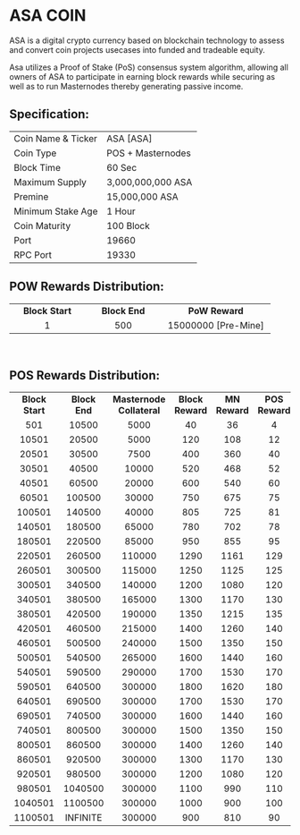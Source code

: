 <h1>ASA COIN</h1>
<p> ASA is a digital crypto currency based on blockchain technology to assess and convert coin projects usecases into funded and tradeable equity.<p>
<p> Asa utilizes a Proof of Stake (PoS) consensus system algorithm, allowing all owners of ASA to participate in earning block rewards while securing as well as to run Masternodes thereby generating passive income.<p>

  
 <h2><strong>Specification:</strong></h2>
<table>
<tbody>
<tr>
<td>Coin Name & Ticker</td>
<td>ASA [ASA]</td>
</tr>
<tr>
<td>Coin Type</td>
<td>POS + Masternodes</td>
</tr>
<tr>
<td>Block Time</td>
<td>60 Sec</td>
</tr>
<tr>
<td>Maximum Supply</td>
<td>3,000,000,000 ASA</td>
</tr>
<tr>
<td>Premine</td>
<td>15,000,000 ASA</td>
</tr>
<tr>
<td>Minimum Stake Age</td>
<td>1 Hour</td>
</tr>
<tr>
<td>Coin Maturity</td>
<td>100 Block</td>
</tr>
<tr>
<td>Port</td>
<td>19660</td>
</tr>
<tr>
<td>RPC Port</td>
<td>19330</td>
</tr>
</tbody>
</table>
<h2><strong>POW Rewards Distribution:</strong></h2>
<table border="0" width="600" cellspacing="2" cellpadding="2">
<tr>
<td class="xl65" style="width: 120px; text-align: center;"><strong>Block Start</strong></td>
<td class="xl65" style="width: 120px; text-align: center;"><strong>Block End</strong></td>
<td class="xl65" style="width: 180px; text-align: center;"><strong>PoW Reward</strong></td>
</tr>
<tr>
<td class="xl65" style="width: 120px; text-align: center;">1</td>
<td class="xl65" style="width: 120px; text-align: center;">500</td>
<td class="xl65" style="width: 180px; text-align: center;">15000000 [Pre-Mine]</td>
</tr>
</table>
<br>
<h2><strong>POS Rewards Distribution:</strong></h2>
<table border="0" width="600" cellspacing="2" cellpadding="2"><colgroup><col width="26" /><col width="106" /><col width="98" /><col width="126" /><col width="130" /><col width="118" /></colgroup>
<tbody>
<tr>
<td class="xl65" style="width: 120px; text-align: center;"><strong>Block Start</strong></td>
<td class="xl65" style="width: 120px; text-align: center;"><strong>Block End</strong></td>
<td class="xl65" style="width: 180px; text-align: center;"><strong>Masternode Collateral</strong></td>
<td class="xl65" style="width: 120px; text-align: center;"><strong>Block Reward</strong></td>
<td class="xl65" style="width: 120px; text-align: center;"><strong>MN Reward</strong></td>
<td class="xl66" style="width: 120px; text-align: center;"><strong>POS Reward</strong></td>
</tr>
<tr>
<td class="xl65" style="width: 120px; text-align: center;">501</td>
<td class="xl65" style="width: 120px; text-align: center;">10500</td>
<td class="xl65" style="width: 180px; text-align: center;">5000</td>
<td class="xl65" style="width: 120px; text-align: center;">40</td>
<td class="xl65" style="width: 120px; text-align: center;">36</td>
<td class="xl66" style="width: 120px; text-align: center;">4</td>
</tr>
<tr>
<td class="xl65" style="width: 120px; text-align: center;">10501</td>
<td class="xl65" style="width: 120px; text-align: center;">20500</td>
<td class="xl65" style="width: 180px; text-align: center;">5000</td>
<td class="xl65" style="width: 120px; text-align: center;">120</td>
<td class="xl65" style="width: 120px; text-align: center;">108</td>
<td class="xl66" style="width: 120px; text-align: center;">12</td>
</tr>
<tr>
<td class="xl65" style="width: 120px; text-align: center;">20501</td>
<td class="xl65" style="width: 120px; text-align: center;">30500</td>
<td class="xl65" style="width: 180px; text-align: center;">7500</td>
<td class="xl65" style="width: 120px; text-align: center;">400</td>
<td class="xl65" style="width: 120px; text-align: center;">360</td>
<td class="xl66" style="width: 120px; text-align: center;">40</td>
</tr>
<tr>
<td class="xl65" style="width: 120px; text-align: center;">30501</td>
<td class="xl65" style="width: 120px; text-align: center;">40500</td>
<td class="xl65" style="width: 180px; text-align: center;">10000</td>
<td class="xl65" style="width: 120px; text-align: center;">520</td>
<td class="xl65" style="width: 120px; text-align: center;">468</td>
<td class="xl66" style="width: 120px; text-align: center;">52</td>
</tr>
<tr>
<td class="xl65" style="width: 120px; text-align: center;">40501</td>
<td class="xl65" style="width: 120px; text-align: center;">60500</td>
<td class="xl65" style="width: 180px; text-align: center;">20000</td>
<td class="xl65" style="width: 120px; text-align: center;">600</td>
<td class="xl65" style="width: 120px; text-align: center;">540</td>
<td class="xl66" style="width: 120px; text-align: center;">60</td>
</tr>
<tr>
<td class="xl65" style="width: 120px; text-align: center;">60501</td>
<td class="xl65" style="width: 120px; text-align: center;">100500</td>
<td class="xl65" style="width: 180px; text-align: center;">30000</td>
<td class="xl65" style="width: 120px; text-align: center;">750</td>
<td class="xl65" style="width: 120px; text-align: center;">675</td>
<td class="xl66" style="width: 120px; text-align: center;">75</td>
</tr>
<tr>
<td class="xl65" style="width: 120px; text-align: center;">100501</td>
<td class="xl65" style="width: 120px; text-align: center;">140500</td>
<td class="xl65" style="width: 180px; text-align: center;">40000</td>
<td class="xl65" style="width: 120px; text-align: center;">805</td>
<td class="xl65" style="width: 120px; text-align: center;">725</td>
<td class="xl66" style="width: 120px; text-align: center;">81</td>
</tr>
<tr>
<td class="xl65" style="width: 120px; text-align: center;">140501</td>
<td class="xl65" style="width: 120px; text-align: center;">180500</td>
<td class="xl65" style="width: 180px; text-align: center;">65000</td>
<td class="xl65" style="width: 120px; text-align: center;">780</td>
<td class="xl65" style="width: 120px; text-align: center;">702</td>
<td class="xl66" style="width: 120px; text-align: center;">78</td>
</tr>
<tr>
<td class="xl65" style="width: 120px; text-align: center;">180501</td>
<td class="xl65" style="width: 120px; text-align: center;">220500</td>
<td class="xl65" style="width: 180px; text-align: center;">85000</td>
<td class="xl65" style="width: 120px; text-align: center;">950</td>
<td class="xl65" style="width: 120px; text-align: center;">855</td>
<td class="xl66" style="width: 120px; text-align: center;">95</td>
</tr>
<tr>
<td class="xl65" style="width: 120px; text-align: center;">220501</td>
<td class="xl65" style="width: 120px; text-align: center;">260500</td>
<td class="xl65" style="width: 180px; text-align: center;">110000</td>
<td class="xl65" style="width: 120px; text-align: center;">1290</td>
<td class="xl65" style="width: 120px; text-align: center;">1161</td>
<td class="xl66" style="width: 120px; text-align: center;">129</td>
</tr>
<tr>
<td class="xl65" style="width: 120px; text-align: center;">260501</td>
<td class="xl65" style="width: 120px; text-align: center;">300500</td>
<td class="xl65" style="width: 180px; text-align: center;">115000</td>
<td class="xl65" style="width: 120px; text-align: center;">1250</td>
<td class="xl65" style="width: 120px; text-align: center;">1125</td>
<td class="xl66" style="width: 120px; text-align: center;">125</td>
</tr>
<tr>
<td class="xl65" style="width: 120px; text-align: center;">300501</td>
<td class="xl65" style="width: 120px; text-align: center;">340500</td>
<td class="xl65" style="width: 180px; text-align: center;">140000</td>
<td class="xl65" style="width: 120px; text-align: center;">1200</td>
<td class="xl65" style="width: 120px; text-align: center;">1080</td>
<td class="xl66" style="width: 120px; text-align: center;">120</td>
</tr>
<tr>
<td class="xl65" style="width: 120px; text-align: center;">340501</td>
<td class="xl65" style="width: 120px; text-align: center;">380500</td>
<td class="xl65" style="width: 180px; text-align: center;">165000</td>
<td class="xl65" style="width: 120px; text-align: center;">1300</td>
<td class="xl65" style="width: 120px; text-align: center;">1170</td>
<td class="xl66" style="width: 120px; text-align: center;">130</td>
</tr>
<tr>
<td class="xl65" style="width: 120px; text-align: center;">380501</td>
<td class="xl65" style="width: 120px; text-align: center;">420500</td>
<td class="xl65" style="width: 180px; text-align: center;">190000</td>
<td class="xl65" style="width: 120px; text-align: center;">1350</td>
<td class="xl65" style="width: 120px; text-align: center;">1215</td>
<td class="xl66" style="width: 120px; text-align: center;">135</td>
</tr>
<tr>
<td class="xl65" style="width: 120px; text-align: center;">420501</td>
<td class="xl65" style="width: 120px; text-align: center;">460500</td>
<td class="xl65" style="width: 180px; text-align: center;">215000</td>
<td class="xl65" style="width: 120px; text-align: center;">1400</td>
<td class="xl65" style="width: 120px; text-align: center;">1260</td>
<td class="xl66" style="width: 120px; text-align: center;">140</td>
</tr>
<tr>
<td class="xl65" style="width: 120px; text-align: center;">460501</td>
<td class="xl65" style="width: 120px; text-align: center;">500500</td>
<td class="xl65" style="width: 180px; text-align: center;">240000</td>
<td class="xl65" style="width: 120px; text-align: center;">1500</td>
<td class="xl65" style="width: 120px; text-align: center;">1350</td>
<td class="xl66" style="width: 120px; text-align: center;">150</td>
</tr>
<tr>
<td class="xl65" style="width: 120px; text-align: center;">500501</td>
<td class="xl65" style="width: 120px; text-align: center;">540500</td>
<td class="xl65" style="width: 180px; text-align: center;">265000</td>
<td class="xl65" style="width: 120px; text-align: center;">1600</td>
<td class="xl65" style="width: 120px; text-align: center;">1440</td>
<td class="xl66" style="width: 120px; text-align: center;">160</td>
</tr>
<tr>
<td class="xl65" style="width: 120px; text-align: center;">540501</td>
<td class="xl65" style="width: 120px; text-align: center;">590500</td>
<td class="xl65" style="width: 180px; text-align: center;">290000</td>
<td class="xl65" style="width: 120px; text-align: center;">1700</td>
<td class="xl65" style="width: 120px; text-align: center;">1530</td>
<td class="xl66" style="width: 120px; text-align: center;">170</td>
</tr>
<tr>
<td class="xl65" style="width: 120px; text-align: center;">590501</td>
<td class="xl65" style="width: 120px; text-align: center;">640500</td>
<td class="xl65" style="width: 180px; text-align: center;">300000</td>
<td class="xl65" style="width: 120px; text-align: center;">1800</td>
<td class="xl65" style="width: 120px; text-align: center;">1620</td>
<td class="xl66" style="width: 120px; text-align: center;">180</td>
</tr>
<tr>
<td class="xl65" style="width: 120px; text-align: center;">640501</td>
<td class="xl65" style="width: 120px; text-align: center;">690500</td>
<td class="xl65" style="width: 180px; text-align: center;">300000</td>
<td class="xl65" style="width: 120px; text-align: center;">1700</td>
<td class="xl65" style="width: 120px; text-align: center;">1530</td>
<td class="xl66" style="width: 120px; text-align: center;">170</td>
</tr>
<tr>
<td class="xl65" style="width: 120px; text-align: center;">690501</td>
<td class="xl65" style="width: 120px; text-align: center;">740500</td>
<td class="xl65" style="width: 180px; text-align: center;">300000</td>
<td class="xl65" style="width: 120px; text-align: center;">1600</td>
<td class="xl65" style="width: 120px; text-align: center;">1440</td>
<td class="xl66" style="width: 120px; text-align: center;">160</td>
</tr>
<tr>
<td class="xl65" style="width: 120px; text-align: center;">740501</td>
<td class="xl65" style="width: 120px; text-align: center;">800500</td>
<td class="xl65" style="width: 180px; text-align: center;">300000</td>
<td class="xl65" style="width: 120px; text-align: center;">1500</td>
<td class="xl65" style="width: 120px; text-align: center;">1350</td>
<td class="xl66" style="width: 120px; text-align: center;">150</td>
</tr>
<tr>
<td class="xl65" style="width: 120px; text-align: center;">800501</td>
<td class="xl65" style="width: 120px; text-align: center;">860500</td>
<td class="xl65" style="width: 180px; text-align: center;">300000</td>
<td class="xl65" style="width: 120px; text-align: center;">1400</td>
<td class="xl65" style="width: 120px; text-align: center;">1260</td>
<td class="xl66" style="width: 120px; text-align: center;">140</td>
</tr>
<tr>
<td class="xl65" style="width: 120px; text-align: center;">860501</td>
<td class="xl65" style="width: 120px; text-align: center;">920500</td>
<td class="xl65" style="width: 180px; text-align: center;">300000</td>
<td class="xl65" style="width: 120px; text-align: center;">1300</td>
<td class="xl65" style="width: 120px; text-align: center;">1170</td>
<td class="xl66" style="width: 120px; text-align: center;">130</td>
</tr>
<tr>
<td class="xl65" style="width: 120px; text-align: center;">920501</td>
<td class="xl65" style="width: 120px; text-align: center;">980500</td>
<td class="xl65" style="width: 180px; text-align: center;">300000</td>
<td class="xl65" style="width: 120px; text-align: center;">1200</td>
<td class="xl65" style="width: 120px; text-align: center;">1080</td>
<td class="xl66" style="width: 120px; text-align: center;">120</td>
</tr>
<tr>
<td class="xl65" style="width: 120px; text-align: center;">980501</td>
<td class="xl65" style="width: 120px; text-align: center;">1040500</td>
<td class="xl65" style="width: 180px; text-align: center;">300000</td>
<td class="xl65" style="width: 120px; text-align: center;">1100</td>
<td class="xl65" style="width: 120px; text-align: center;">990</td>
<td class="xl66" style="width: 120px; text-align: center;">110</td>
</tr>
<tr>
<td class="xl65" style="width: 120px; text-align: center;">1040501</td>
<td class="xl65" style="width: 120px; text-align: center;">1100500</td>
<td class="xl65" style="width: 180px; text-align: center;">300000</td>
<td class="xl65" style="width: 120px; text-align: center;">1000</td>
<td class="xl65" style="width: 120px; text-align: center;">900</td>
<td class="xl66" style="width: 120px; text-align: center;">100</td>
</tr>
<tr>
<td class="xl65" style="width: 120px; text-align: center;">1100501</td>
<td class="xl65" style="width: 120px; text-align: center;">INFINITE</td>
<td class="xl65" style="width: 180px; text-align: center;">300000</td>
<td class="xl65" style="width: 120px; text-align: center;">900</td>
<td class="xl65" style="width: 120px; text-align: center;">810</td>
<td class="xl66" style="width: 120px; text-align: center;">90</td>
</tr>
</tbody>
</table>
